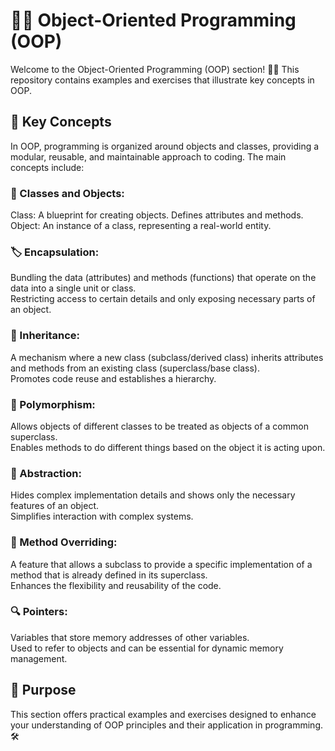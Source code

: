 # 👩‍💻 Object-Oriented Programming (OOP)
Welcome to the Object-Oriented Programming (OOP) section! 👩‍💻 This repository contains examples and exercises that illustrate key concepts in OOP.

## 📂 Key Concepts
In OOP, programming is organized around objects and classes, providing a modular, reusable, and maintainable approach to coding. The main concepts include:

### 🧩 Classes and Objects:

Class: A blueprint for creating objects. Defines attributes and methods.<br>
Object: An instance of a class, representing a real-world entity.

### 🏷️ Encapsulation:

Bundling the data (attributes) and methods (functions) that operate on the data into a single unit or class.<br>
Restricting access to certain details and only exposing necessary parts of an object.

### 🔄 Inheritance:

A mechanism where a new class (subclass/derived class) inherits attributes and methods from an existing class (superclass/base class).<br>
Promotes code reuse and establishes a hierarchy.

### 🔄 Polymorphism:

Allows objects of different classes to be treated as objects of a common superclass.<br>
Enables methods to do different things based on the object it is acting upon.

### 🔧 Abstraction:

Hides complex implementation details and shows only the necessary features of an object.<br>
Simplifies interaction with complex systems.

### 🔁 Method Overriding:

A feature that allows a subclass to provide a specific implementation of a method that is already defined in its superclass.<br>
Enhances the flexibility and reusability of the code.

### 🔍 Pointers:

Variables that store memory addresses of other variables.<br>
Used to refer to objects and can be essential for dynamic memory management.

## 🚀 Purpose

This section offers practical examples and exercises designed to enhance your understanding of OOP principles and their application in programming. 🛠️
